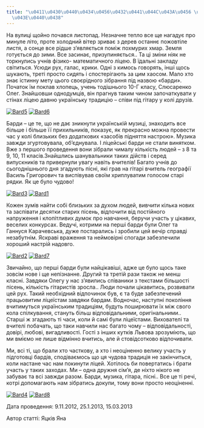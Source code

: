```yaml
---
title: "\u0411\u0430\u0440\u0434\u0456\u0432\u0441\u044C\u043A\u0456 \u0432\u0435\u0447\
  \u043E\u0440\u0438"
---
```

На вулиці щойно почався листопад. Незначне тепло все ще нагадує про минуле літо, проте холодний вітер зриває з дерев останнє пожовтіле листя, а сонце все рідше з’являється поміж похмурих хмар. Земля готується до зими. Все засинає, призупиняється.. Та ці зміни ніяк не торкнулись учнів фізико- математичного ліцею. В їдальні закладу світиться. Усюди рух, галас, крики. Одні з кимось говорять, інші щось шукають, треті просто сидять і спостерігають за цим хаосом. Мало хто знає істинну мету цього своєрідного зібрання під назвою «барди». Початок їм поклав хлопець, учень тодішнього 10-Г класу, Слюсаренко Олег. Знайшовши однодумців, він прагнув таким чином започаткувати у стінах ліцею давню українську традицію – співи під гітару у колі друзів.

[![Bard5](/files/для-ліцеїстів-bard5.jpg)](/files/для-ліцеїстів-bard5.jpg)
[![Bard6](/files/для-ліцеїстів-bard6.jpg)](/files/для-ліцеїстів-bard6.jpg)

Барди – це те, що не дає зникнути українській музиці, знаходить все більше і більше її прихильників, показує, як прекрасно можна провести час у колі близьких без додаткових «засобів підняття настрою». Музика завжди згуртовувала, об’єднувала. І ліцейські барди не стали винятком. Вже з першого проведення вони зібрали чималу кількість людей – з 8 та 9, 10, 11 класів.Знайшлись шанувальники таких дійств і серед випускників та привернули увагу навіть вчителів! Багато учнів до сьогоднішнього дня згадують пісні, які грав на гітарі вчитель географії Василь Григорович та виспівував своїм хриплуватим голосом старі рядки. Як це було чудово!

[![Bard3](/files/для-ліцеїстів-bard3.jpg)](/files/для-ліцеїстів-bard3.jpg)
[![Bard1](/files/для-ліцеїстів-bard1.jpg)](/files/для-ліцеїстів-bard1.jpg)

Кожен зумів найти собі близьких за духом людей, вивчити кілька нових та заспівати десятки старих пісень, відпочити від постійного напруження і клопітливих думок про навчання, беручи участь у цікавих, веселих конкурсах. Ведучі, котрими на перші барди були Олег та Ганнуся Карачевська, дуже постарались і зробили цей вечір справді незабутнім. Яскраві враження та неймовірні спогади забезпечили хороший настрій надовго.

[![Bard2](/files/для-ліцеїстів-bard2.jpg)](/files/для-ліцеїстів-bard2.jpg)
[![Bard7](/files/для-ліцеїстів-bard7.jpg)](/files/для-ліцеїстів-bard7.jpg)

Звичайно, що перші барди були найцікавіші, адже це було щось таке зовсім нове і ще непізнанне. Другий та третій рази також не менш класні. Завдяки Олегу у нас з’явились співаники з текстами більшості пісень, кількість гітаристів зросла.. Люди почали цікавитись, розвивати цей рух. Такий необхідний відпочинок був, є та буде забезпечений працьовитим ліцеїстам завдяки бардам. Водночас, наступні покоління вчитимуться українським традиціям, будуть поширювати їх між свого кола спілкування, стануть більш відповідальними, оригінальними.. Старші ж згадають ті часи, коли й самі були ліцеїстами. Вихователі та вчителі побачать, що таки навчили нас багато чому – відповідальності, довірі, любові, вигадливості. Гості з інших кутків Львова зрозуміють, що ми вміємо не лише відмінно вчитись, але й стовідсотково відпочивати.

Ми, всі ті, що брали хто часткову, а хто і неоціненно велику участь у підготовці бардів, сподіваємось що ця чудова традиція не закінчиться, коли настане час нам покинути ліцей. Хотілось би повертатись і брати участь у таких заходах. Ми – одна дружня сім’я, де ніхто нікого не забуває та всі завжди разом. Барди, музика, гітара, пісні.. Все це ті речі, котрі допомагають нам зібратись докупи, тому вони просто неоціненні.

[![Bard4](/files/для-ліцеїстів-bard4.jpg)](/files/для-ліцеїстів-bard4.jpg)
[![Bard8](/files/для-ліцеїстів-bard8.jpg)](/files/для-ліцеїстів-bard8.jpg)

Дата проведення: 9.11.2012, 25.1.2013, 15.03.2013

Автор статті: Яцків Яна